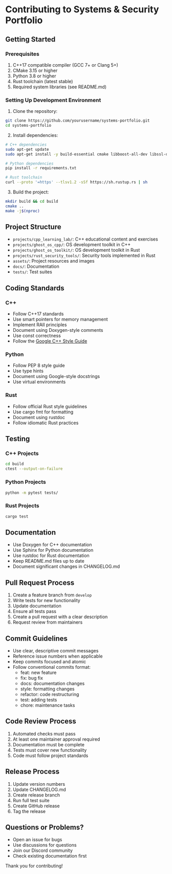 # Contributing to Systems & Security Portfolio

## Getting Started

### Prerequisites
1. C++17 compatible compiler (GCC 7+ or Clang 5+)
2. CMake 3.15 or higher
3. Python 3.8 or higher
4. Rust toolchain (latest stable)
5. Required system libraries (see README.md)

### Setting Up Development Environment

1. Clone the repository:
```bash
git clone https://github.com/yourusername/systems-portfolio.git
cd systems-portfolio
```

2. Install dependencies:
```bash
# C++ dependencies
sudo apt-get update
sudo apt-get install -y build-essential cmake libboost-all-dev libssl-dev libcurl4-openssl-dev libsqlite3-dev

# Python dependencies
pip install -r requirements.txt

# Rust toolchain
curl --proto '=https' --tlsv1.2 -sSf https://sh.rustup.rs | sh
```

3. Build the project:
```bash
mkdir build && cd build
cmake ..
make -j$(nproc)
```

## Project Structure

- `projects/cpp_learning_lab/`: C++ educational content and exercises
- `projects/ghost_os_cpp/`: OS development toolkit in C++
- `projects/ghost_os_toolkit/`: OS development toolkit in Rust
- `projects/rust_security_tools/`: Security tools implemented in Rust
- `assets/`: Project resources and images
- `docs/`: Documentation
- `tests/`: Test suites

## Coding Standards

### C++
- Follow C++17 standards
- Use smart pointers for memory management
- Implement RAII principles
- Document using Doxygen-style comments
- Use const correctness
- Follow the [Google C++ Style Guide](https://google.github.io/styleguide/cppguide.html)

### Python
- Follow PEP 8 style guide
- Use type hints
- Document using Google-style docstrings
- Use virtual environments

### Rust
- Follow official Rust style guidelines
- Use cargo fmt for formatting
- Document using rustdoc
- Follow idiomatic Rust practices

## Testing

### C++ Projects
```bash
cd build
ctest --output-on-failure
```

### Python Projects
```bash
python -m pytest tests/
```

### Rust Projects
```bash
cargo test
```

## Documentation

- Use Doxygen for C++ documentation
- Use Sphinx for Python documentation
- Use rustdoc for Rust documentation
- Keep README.md files up to date
- Document significant changes in CHANGELOG.md

## Pull Request Process

1. Create a feature branch from `develop`
2. Write tests for new functionality
3. Update documentation
4. Ensure all tests pass
5. Create a pull request with a clear description
6. Request review from maintainers

## Commit Guidelines

- Use clear, descriptive commit messages
- Reference issue numbers when applicable
- Keep commits focused and atomic
- Follow conventional commits format:
  - feat: new feature
  - fix: bug fix
  - docs: documentation changes
  - style: formatting changes
  - refactor: code restructuring
  - test: adding tests
  - chore: maintenance tasks

## Code Review Process

1. Automated checks must pass
2. At least one maintainer approval required
3. Documentation must be complete
4. Tests must cover new functionality
5. Code must follow project standards

## Release Process

1. Update version numbers
2. Update CHANGELOG.md
3. Create release branch
4. Run full test suite
5. Create GitHub release
6. Tag the release

## Questions or Problems?

- Open an issue for bugs
- Use discussions for questions
- Join our Discord community
- Check existing documentation first

Thank you for contributing!
